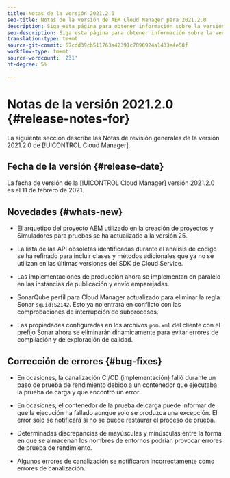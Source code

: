 ```yaml
---
title: Notas de la versión 2021.2.0
seo-title: Notas de la versión de AEM Cloud Manager para 2021.2.0
description: Siga esta página para obtener información sobre la versión 2021.2.0 de Cloud Manager
seo-description: Siga esta página para obtener información sobre la versión 2021.2.0 de AEM Cloud Manager
translation-type: tm+mt
source-git-commit: 67cdd39cb511763a42391c7896924a1433e4e58f
workflow-type: tm+mt
source-wordcount: '231'
ht-degree: 5%

---
```


# Notas de la versión 2021.2.0 {#release-notes-for}

La siguiente sección describe las Notas de revisión generales de la versión 2021.2.0 de [!UICONTROL Cloud Manager].

## Fecha de la versión {#release-date}

La fecha de versión de la [!UICONTROL Cloud Manager] versión 2021.2.0 es el 11 de febrero de 2021.

## Novedades {#whats-new}

* El arquetipo del proyecto AEM utilizado en la creación de proyectos y Simuladores para pruebas se ha actualizado a la versión 25.

* La lista de las API obsoletas identificadas durante el análisis de código se ha refinado para incluir clases y métodos adicionales que ya no se utilizan en las últimas versiones del SDK de Cloud Service.

* Las implementaciones de producción ahora se implementan en paralelo en las instancias de publicación y envío emparejadas.

* SonarQube perfil para Cloud Manager actualizado para eliminar la regla Sonar `squid:S2142`. Esto ya no entrará en conflicto con las comprobaciones de interrupción de subprocesos.

* Las propiedades configuradas en los archivos `pom.xml` del cliente con el prefijo Sonar ahora se eliminarán dinámicamente para evitar errores de compilación y de exploración de calidad.

## Corrección de errores {#bug-fixes}

* En ocasiones, la canalización CI/CD (implementación) falló durante un paso de prueba de rendimiento debido a un contenedor que ejecutaba la prueba de carga y que encontró un error.

* En ocasiones, el contenedor de la prueba de carga puede informar de que la ejecución ha fallado aunque solo se produzca una excepción. El error solo se notificará si no se puede restaurar el proceso de prueba.

* Determinadas discrepancias de mayúsculas y minúsculas entre la forma en que se almacenan los nombres de entornos podrían provocar errores de prueba de rendimiento.

* Algunos errores de canalización se notificaron incorrectamente como errores de canalización.